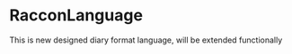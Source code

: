 RacconLanguage
==============

This is new designed diary format language, will be extended functionally
